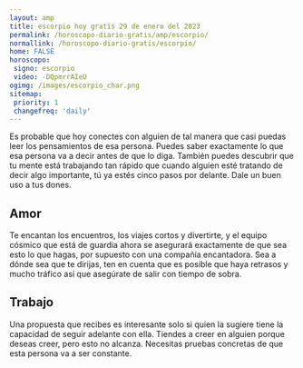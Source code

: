 ```yaml
---
layout: amp
title: escorpio hoy gratis 29 de enero del 2023 
permalink: /horoscopo-diario-gratis/amp/escorpio/
normallink: /horoscopo-diario-gratis/escorpio/
home: FALSE
horoscopo:
 signo: escorpio
 video: -DQpmrrAIeU
ogimg: /images/escorpio_char.png
sitemap:
 priority: 1
 changefreq: 'daily'
---
```



Es probable que hoy conectes con alguien de tal manera que casi puedas leer los pensamientos de esa persona. Puedes saber exactamente lo que esa persona va a decir antes de que lo diga. También puedes descubrir que tu mente está trabajando tan rápido que cuando alguien esté tratando de decir algo importante, tú ya estés cinco pasos por delante. Dale un buen uso a tus dones.

## Amor

Te encantan los encuentros, los viajes cortos y divertirte, y el equipo cósmico que está de guardia ahora se asegurará exactamente de que sea esto lo que hagas, por supuesto con una compañía encantadora. Sea a dónde sea que te dirijas, ten en cuenta que es posible que haya retrasos y mucho tráfico así que asegúrate de salir con tiempo de sobra.

## Trabajo

Una propuesta que recibes es interesante solo si quien la sugiere tiene la capacidad de seguir adelante con ella. Tiendes a creer en alguien porque deseas creer, pero esto no alcanza. Necesitas pruebas concretas de que esta persona va a ser constante.